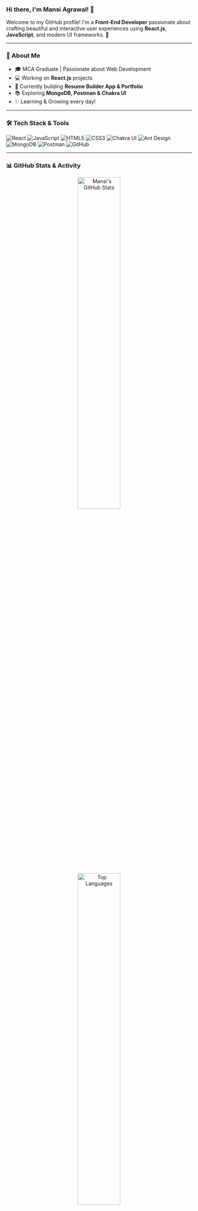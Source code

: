 
### Hi there, I'm Mansi Agrawal! 👋

Welcome to my GitHub profile! I'm a **Front-End Developer** passionate about crafting beautiful and interactive user experiences using **React.js**, **JavaScript**, and modern UI frameworks. 🚀

---

### 🚀 About Me

- 🎓 MCA Graduate | Passionate about Web Development
- 💻 Working on **React.js** projects
- 🔭 Currently building **Resume Builder App & Portfolio**
- 📚 Exploring **MongoDB, Postman & Chakra UI**
- ✨ Learning & Growing every day!

---

### 🛠️ Tech Stack & Tools

![React](https://img.shields.io/badge/React-20232A?style=for-the-badge&logo=react&logoColor=61DAFB)
![JavaScript](https://img.shields.io/badge/JavaScript-F7DF1E?style=for-the-badge&logo=javascript&logoColor=black)
![HTML5](https://img.shields.io/badge/HTML5-E34F26?style=for-the-badge&logo=html5&logoColor=white)
![CSS3](https://img.shields.io/badge/CSS3-1572B6?style=for-the-badge&logo=css3&logoColor=white)
![Chakra UI](https://img.shields.io/badge/Chakra_UI-319795?style=for-the-badge&logo=chakra-ui&logoColor=white)
![Ant Design](https://img.shields.io/badge/Ant_Design-0170FE?style=for-the-badge&logo=ant-design&logoColor=white)
![MongoDB](https://img.shields.io/badge/MongoDB-4EA94B?style=for-the-badge&logo=mongodb&logoColor=white)
![Postman](https://img.shields.io/badge/Postman-FF6C37?style=for-the-badge&logo=postman&logoColor=white)
![GitHub](https://img.shields.io/badge/GitHub-181717?style=for-the-badge&logo=github&logoColor=white)

---

### 📊 GitHub Stats & Activity

<p align="center">
  <img src="https://github-readme-stats.vercel.app/api?username=mansiagar&show_icons=true&theme=default" alt="Mansi's GitHub Stats" width="48%"/>
 
</p>

<p align="center">
  <img src="https://github-readme-stats.vercel.app/api/top-langs/?username=mansiagar&layout=compact&theme=default" alt="Top Languages" width="48%"/>
</p>
<p align="center">
  <img src="https://github-profile-summary-cards.vercel.app/api/cards/profile-details?username=mansiagar&theme=default" alt="GitHub Calendar" width="100%"/>
</p>

---

### ✨ Latest Projects

- [Resume Builder App](#)
- [Engineer-StudyHub](#)
- [Fitness Challenge Tracker](#)
- [Job Board Application](#)
- [Travel Journal App](#)

---

### 📫 Connect with Me

[![LinkedIn](https://img.shields.io/badge/LinkedIn-Mansi_Agrawal-0A66C2?style=for-the-badge&logo=linkedin&logoColor=white)](https://www.linkedin.com/in/mansiagar/)
[![GitHub](https://img.shields.io/badge/GitHub-mansiagar-181717?style=for-the-badge&logo=github&logoColor=white)](https://github.com/mansiagar/)

---

### 🎨 Fun Fact

> "Code is like humor. When you have to explain it, it’s bad." 😄

---

**⭐️ Don't forget to star my repos if you find them useful!** 😊
